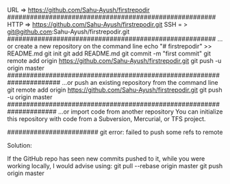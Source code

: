 URL => https://github.com/Sahu-Ayush/firstrepodir
#######################################################
HTTP => https://github.com/Sahu-Ayush/firstrepodir.git
SSH = > git@github.com:Sahu-Ayush/firstrepodir.git
#######################################################
…or create a new repository on the command line
echo "# firstrepodir" >> README.md
git init
git add README.md
git commit -m "first commit"
git remote add origin https://github.com/Sahu-Ayush/firstrepodir.git
git push -u origin master
######################################################################
…or push an existing repository from the command line
git remote add origin https://github.com/Sahu-Ayush/firstrepodir.git
git push -u origin master
#####################################################################
…or import code from another repository
You can initialize this repository with code from a Subversion, Mercurial, or TFS project.



########################
git error: failed to push some refs to remote

Solution:

If the GitHub repo has seen new commits pushed to it, while you were working locally, I would advise using:
git pull --rebase origin master
git push origin master




